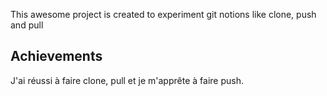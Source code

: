This awesome project is created to experiment git notions like clone, push and pull

## Achievements
J'ai réussi à faire clone, pull et je m'apprête à faire push.

